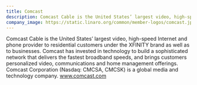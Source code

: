 ```yaml
---
title: Comcast
description: Comcast Cable is the United States’ largest video, high-speed Internet and phone provider to residential customers under the XFINITY brand as well as to businesses.
company_image: https://static.linaro.org/common/member-logos/comcast.jpg
---
```

Comcast Cable is the United States’ largest video, high-speed Internet and phone provider to residential customers under the XFINITY brand as well as to businesses. Comcast has invested in technology to build a sophisticated network that delivers the fastest broadband speeds, and brings customers personalized video, communications and home management offerings. Comcast Corporation (Nasdaq: CMCSA, CMCSK) is a global media and technology company. www.comcast.com
